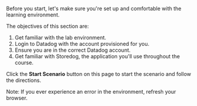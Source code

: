 Before you start, let's make sure you're set up and comfortable with the learning environment.

The objectives of this section are:

1. Get familiar with the lab environment.
2. Login to Datadog with the account provisioned for you.
3. Ensure you are in the correct Datadog account.
4. Get familiar with Storedog, the application you'll use throughout the course.

Click the **Start Scenario** button on this page to start the scenario and follow the directions.

Note: If you ever experience an error in the environment, refresh your browser.
